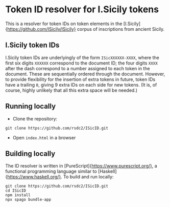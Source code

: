 # Token ID resolver for I.Sicily tokens

This is a resolver for token IDs on token elements in the [I.Sicily]{https://github.com/ISicily/ISicily} corpus of inscriptions from ancient Sicily.

## I.Sicily token IDs

I.Sicily token IDs are underlyingly of the form ```ISicXXXXXX-XXXX```, where the first six digits ```XXXXXX``` correspond to the document ID; the four digits ```XXXX``` after the dash correspond to a number assigned to each token in the document. These are sequentially ordered through the document. However, to provide flexibility for the insertion of extra tokens in future, token IDs have a trailing ```0```, giving 9 extra IDs on each side for new tokens. (It is, of course, highly unlikely that all this extra space will be needed.)





## Running locally

- Clone the repository:

```
git clone https://github.com/rsdc2/ISicID.git
```

- Open ```index.html``` in a browser

## Building locally

The ID resolver is written in [PureScript]{https://www.purescript.org/}, a functional programming language similar to [Haskell]{https://www.haskell.org/}.
To build and run locally:

```
git clone https://github.com/rsdc2/ISicID.git
cd ISicID
npm install
npx spago bundle-app
```